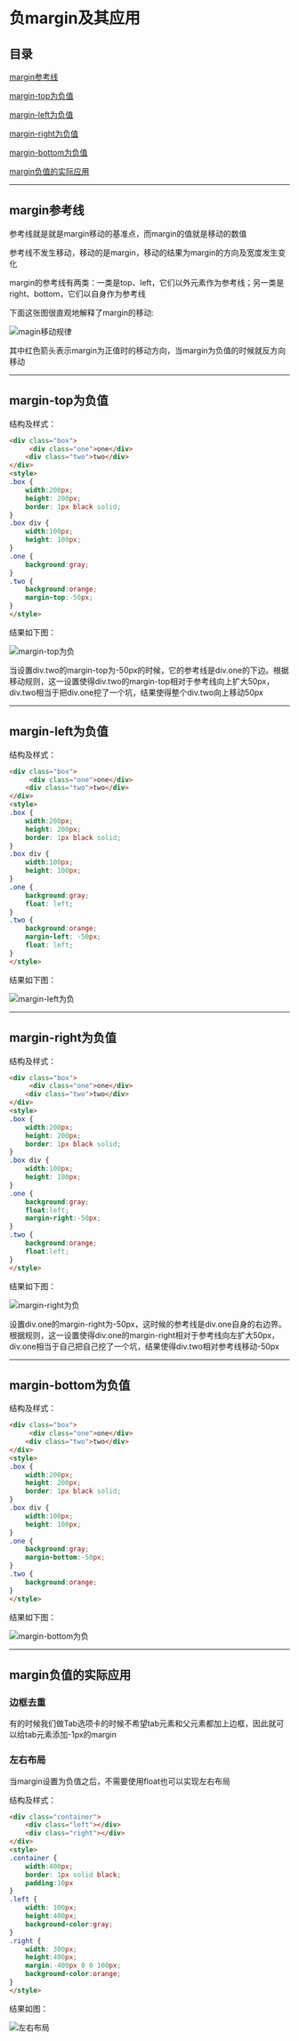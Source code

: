 # 负margin及其应用

## 目录

[margin参考线](#jump1)

[margin-top为负值](#jump2)

[margin-left为负值](#jump3)

[margin-right为负值](#jump4)

[margin-bottom为负值](#jump5)

[margin负值的实际应用](#jump6)

---	

<span id="jump1"></span>

## margin参考线

参考线就是就是margin移动的基准点，而margin的值就是移动的数值

参考线不发生移动，移动的是margin，移动的结果为margin的方向及宽度发生变化

margin的参考线有两类：一类是top、left，它们以外元素作为参考线；另一类是right、bottom，它们以自身作为参考线

下面这张图很直观地解释了margin的移动:

![magin移动规律](https://raw.githubusercontent.com/FooderLeoYo/CSS-StudyNote/master/assets/img/margin/magin%E7%A7%BB%E5%8A%A8%E8%A7%84%E5%BE%8B.jpg)

其中红色箭头表示margin为正值时的移动方向，当margin为负值的时候就反方向移动

---

<span id="jump2"></span>

## margin-top为负值

结构及样式：

```html
<div class="box">
     <div class="one">one</div>
    <div class="two">two</div>
</div>
<style>
.box {
    width:200px;
    height: 200px;
    border: 1px black solid;
}
.box div {
    width:100px;
    height: 100px;
}
.one {
	background:gray;
}
.two {
	background:orange;
	margin-top:-50px;
}
</style>
```

结果如下图：

![margin-top为负](https://raw.githubusercontent.com/FooderLeoYo/CSS-StudyNote/master/assets/img/margin/margin-top%E4%B8%BA%E8%B4%9F.png)

当设置div.two的margin-top为-50px的时候，它的参考线是div.one的下边。根据移动规则，这一设置使得div.two的margin-top相对于参考线向上扩大50px，div.two相当于把div.one挖了一个坑，结果使得整个div.two向上移动50px

---

<span id="jump3"></span>

## margin-left为负值

结构及样式：

```html
<div class="box">
     <div class="one">one</div>
    <div class="two">two</div>
</div>
<style>
.box {
    width:200px;
    height: 200px;
    border: 1px black solid;
}
.box div {
    width:100px;
    height: 100px;
}
.one {
	background:gray;
	float: left;
}
.two {
	background:orange;
    margin-left: -50px;
    float: left;
}
</style>
```

结果如下图：

![margin-left为负](https://raw.githubusercontent.com/FooderLeoYo/CSS-StudyNote/master/assets/img/margin/margin-left%E4%B8%BA%E8%B4%9F.png)

---

<span id="jump4"></span>

## margin-right为负值

结构及样式：

```html
<div class="box">
     <div class="one">one</div>
    <div class="two">two</div>
</div>
<style>
.box {
    width:200px;
    height: 200px;
    border: 1px black solid;
}
.box div {
    width:100px;
    height: 100px;
}
.one {
    background:gray;
    float:left;
    margin-right:-50px;
}
.two {
    background:orange;
    float:left;
}
</style>
```

结果如下图：

![margin-right为负](https://raw.githubusercontent.com/FooderLeoYo/CSS-StudyNote/master/assets/img/margin/margin-right%E4%B8%BA%E8%B4%9F.png)

设置div.one的margin-right为-50px，这时候的参考线是div.one自身的右边界。根据规则，这一设置使得div.one的margin-right相对于参考线向左扩大50px，div.one相当于自己把自己挖了一个坑，结果使得div.two相对参考线移动-50px

---

<span id="jump5"></span>

## margin-bottom为负值

结构及样式：

```html
<div class="box">
     <div class="one">one</div>
    <div class="two">two</div>
</div>
<style>
.box {
    width:200px;
    height: 200px;
    border: 1px black solid;
}
.box div {
    width:100px;
    height: 100px;
}
.one {
    background:gray;
    margin-bottom:-50px;
}
.two {
    background:orange;
}
</style>
```

结果如下图：

![margin-bottom为负](https://raw.githubusercontent.com/FooderLeoYo/CSS-StudyNote/master/assets/img/margin/margin-bottom%E4%B8%BA%E8%B4%9F.png)

---

<span id="jump6"></span>

## margin负值的实际应用

### 边框去重

有的时候我们做Tab选项卡的时候不希望tab元素和父元素都加上边框，因此就可以给tab元素添加-1px的margin

### 左右布局

当margin设置为负值之后，不需要使用float也可以实现左右布局

结构及样式：

```html
<div class="container">
    <div class="left"></div>
    <div class="right"></div>
</div>
<style>
.container {
	width:400px;
	border: 1px solid black;
	padding:10px
}
.left {
	width: 100px;
	height:400px;
	background-color:gray;
}
.right {
	width: 300px;
	height:400px;
	margin:-400px 0 0 100px;
	background-color:orange;
}
</style>
```

结果如图：

![左右布局](https://raw.githubusercontent.com/FooderLeoYo/CSS-StudyNote/master/assets/img/margin/%E5%B7%A6%E5%8F%B3%E5%B8%83%E5%B1%80.jpg)

